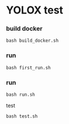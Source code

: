 # YOLOX test

### build docker

```
bash build_docker.sh
``` 

### run
```
bash first_run.sh
```

### run
```
bash run.sh
```

test
```
bash test.sh
```
